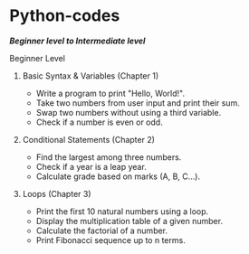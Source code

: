 # Python-codes
_**Beginner level to Intermediate level**_

Beginner Level
1. Basic Syntax & Variables (Chapter 1)
   
   - Write a program to print "Hello, World!".
   - Take two numbers from user input and print their sum.
   - Swap two numbers without using a third variable.
   - Check if a number is even or odd.

2. Conditional Statements (Chapter 2)

   - Find the largest among three numbers.
   - Check if a year is a leap year.
   - Calculate grade based on marks (A, B, C…).

3. Loops (Chapter 3)

   - Print the first 10 natural numbers using a loop.
   - Display the multiplication table of a given number.
   - Calculate the factorial of a number.
   - Print Fibonacci sequence up to n terms.
